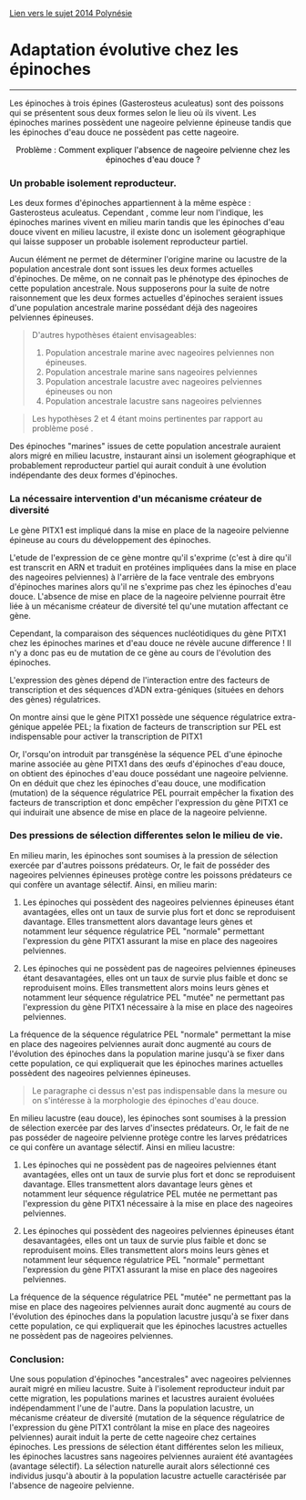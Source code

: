 [Lien vers le sujet 2014 Polynésie](http://svt.ac-besancon.fr/bac-s-2014-polynesie/)

# Adaptation évolutive chez les épinoches  
-----  

Les épinoches à trois épines (Gasterosteus aculeatus) sont des poissons qui se présentent sous deux formes selon le lieu où ils vivent. Les épinoches marines possèdent une nageoire pelvienne épineuse tandis que les épinoches d'eau douce ne possèdent pas cette nageoire.

<p style="color:black;text-align:center;font-size:px;">Problème : Comment expliquer l'absence de nageoire pelvienne chez les épinoches d'eau douce ?</p>


### Un probable isolement reproducteur.  

Les deux formes d'épinoches appartiennent à la même espèce : Gasterosteus aculeatus. Cependant , comme leur nom l'indique, les épinoches marines vivent en milieu marin tandis que les épinoches d'eau douce vivent en milieu lacustre, il existe donc un isolement géographique qui laisse supposer un probable isolement reproducteur partiel.

Aucun élément ne permet de déterminer l'origine marine ou lacustre de la population ancestrale dont sont issues les deux formes actuelles d'épinoches. De même, on ne connait pas le phénotype des épinoches de cette population ancestrale. Nous supposerons pour la suite de notre raisonnement que les deux formes actuelles d'épinoches seraient issues d'une population ancestrale marine possédant déjà des nageoires pelviennes épineuses.

>D'autres hypothèses étaient envisageables:  
>
>1. Population ancestrale marine avec nageoires pelviennes non épineuses.
>2. Population ancestrale marine sans nageoires pelviennes 
>3. Population ancestrale lacustre avec nageoires pelviennes épineuses ou non
>4. Population ancestrale lacustre sans nageoires pelviennes

>Les hypothèses 2 et 4 étant moins pertinentes par rapport au problème posé .

Des épinoches "marines" issues de cette population ancestrale auraient alors migré en milieu lacustre, instaurant ainsi un isolement géographique et probablement reproducteur partiel qui aurait conduit à une évolution indépendante des deux formes d'épinoches.

### La nécessaire intervention d'un mécanisme créateur de diversité

Le gène PITX1 est impliqué dans la mise en place de la nageoire pelvienne épineuse au cours du développement des épinoches. 

L'etude de l'expression de ce gène montre qu'il s'exprime (c'est à dire qu'il est transcrit en ARN et traduit en protéines impliquées dans la mise en place des nageoires pelviennes) à l'arrière de la face ventrale des embryons d'épinoches marines alors qu'il ne s'exprime pas chez les épinoches d'eau douce. L'absence de mise en place de la nageoire pelvienne pourrait être liée à un mécanisme créateur de diversité tel qu'une mutation  affectant ce gène.

Cependant, la comparaison des séquences nucléotidiques du gène PITX1 chez les épinoches marines et d'eau douce ne révèle aucune difference  ! Il n'y a donc pas eu de mutation de ce gène au cours de l'évolution des épinoches.

L'expression des gènes dépend de l'interaction entre des facteurs de transcription et des séquences d'ADN extra-géniques (situées en dehors des gènes) régulatrices. 

On montre ainsi que le gène PITX1 possède une séquence régulatrice extra-génique appelée PEL; la fixation de facteurs de transcription sur PEL est indispensable pour activer la transcription de PITX1

Or, l'orsqu'on introduit par transgénèse la séquence PEL d'une épinoche marine associée au gène  PITX1 dans des œufs d'épinoches d'eau douce,  on obtient des épinoches d'eau douce possédant une nageoire pelvienne. On en déduit que chez les épinoches d'eau douce, une modification (mutation) de la séquence régulatrice PEL pourrait empêcher la fixation des facteurs de transcription et donc empêcher l'expression du gène PITX1 ce qui induirait une absence de mise en place de la nageoire pelvienne.  

### Des pressions de sélection differentes selon le milieu de vie.

En milieu marin, les épinoches sont soumises à la pression de sélection exercée par d'autres poissons prédateurs. Or, le fait de posséder des nageoires pelviennes épineuses protège contre les poissons prédateurs ce qui confère un avantage sélectif.  Ainsi, en milieu marin:  

1. Les épinoches qui possèdent des nageoires pelviennes épineuses étant avantagées, elles ont un taux de survie plus fort et donc se reproduisent davantage. Elles transmettent alors davantage leurs gènes et notamment leur séquence régulatrice PEL "normale" permettant l'expression du gène PITX1 assurant la mise en place des nageoires pelviennes. 

2. Les épinoches qui ne possèdent pas de nageoires pelviennes épineuses étant desavantagées, elles ont un taux de survie plus faible et donc se reproduisent moins. Elles transmettent alors moins leurs gènes et notamment leur séquence régulatrice PEL "mutée" ne permettant pas l'expression du gène PITX1 nécessaire à la mise en place des nageoires pelviennes. 

La fréquence de la séquence régulatrice PEL "normale" permettant la mise en place des nageoires pelviennes aurait donc augmenté au cours de l'évolution des épinoches dans la population marine jusqu'à se fixer dans cette population, ce qui expliquerait que les épinoches marines actuelles possèdent des nageoires pelviennes épineuses.

>Le paragraphe ci dessus n'est pas indispensable dans la mesure ou on s'intéresse à la morphologie des épinoches d'eau douce.



En milieu lacustre (eau douce), les épinoches sont soumises à la pression de sélection exercée par des larves d'insectes prédateurs. Or, le fait de ne pas posséder de nageoire pelvienne  protège contre les larves prédatrices ce qui confère un avantage sélectif.  Ainsi en milieu lacustre:

1. Les épinoches qui ne possèdent pas de nageoires pelviennes étant avantagées, elles ont un taux de survie plus fort et donc se reproduisent davantage. Elles transmettent alors davantage leurs gènes et notamment leur séquence régulatrice PEL mutée ne permettant pas l'expression du gène PITX1 nécessaire à la mise en place des nageoires pelviennes. 

2. Les épinoches qui possèdent des nageoires pelviennes épineuses étant desavantagées, elles ont un taux de survie plus faible et donc se reproduisent moins. Elles transmettent alors moins leurs gènes et notamment leur séquence régulatrice PEL "normale" permettant l'expression du gène PITX1 assurant la mise en place des nageoires pelviennes. 

La fréquence de la séquence régulatrice PEL "mutée" ne permettant pas la mise en place des nageoires pelviennes aurait donc augmenté au cours de l'évolution des épinoches dans la population lacustre jusqu'à se fixer dans cette population, ce qui expliquerait que les épinoches lacustres actuelles ne possèdent pas de nageoires pelviennes.


### Conclusion:

Une sous population d'épinoches "ancestrales" avec nageoires pelviennes aurait migré en milieu lacustre. Suite à l'isolement reproducteur induit par cette migration, les populations marines et lacustres auraient évoluées indépendamment l'une de l'autre. Dans la population lacustre, un mécanisme créateur de diversité (mutation de la séquence régulatrice de l'expression du gène PITX1 contrôlant la mise en place des nageoires pelviennes) aurait induit la perte de cette nageoire chez certaines épinoches. Les pressions de sélection étant différentes selon les milieux, les épinoches lacustres sans nageoires pelviennes auraient été avantagées (avantage sélectif). La sélection naturelle aurait alors sélectionné ces individus jusqu'à aboutir à la population lacustre actuelle caractérisée par l'absence de nageoire pelvienne.

